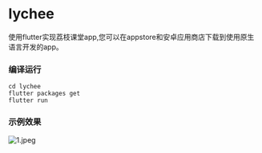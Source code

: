 # lychee

使用flutter实现荔枝课堂app,您可以在appstore和安卓应用商店下载到使用原生语言开发的app。

### 编译运行
```
cd lychee
flutter packages get
flutter run
```

### 示例效果

![1.jpeg](https://github.com/zhaochengxiang/lychee/blob/master/效果图/1.jpeg)
